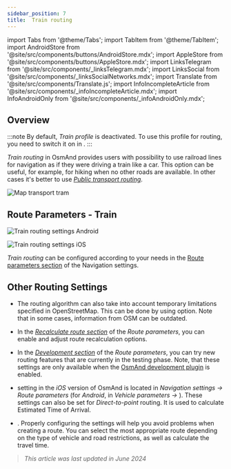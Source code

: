 ```yaml
---
sidebar_position: 7
title:  Train routing
---
```


import Tabs from '@theme/Tabs';
import TabItem from '@theme/TabItem';
import AndroidStore from '@site/src/components/buttons/AndroidStore.mdx';
import AppleStore from '@site/src/components/buttons/AppleStore.mdx';
import LinksTelegram from '@site/src/components/_linksTelegram.mdx';
import LinksSocial from '@site/src/components/_linksSocialNetworks.mdx';
import Translate from '@site/src/components/Translate.js';
import InfoIncompleteArticle from '@site/src/components/_infoIncompleteArticle.mdx';
import InfoAndroidOnly from '@site/src/components/_infoAndroidOnly.mdx';



## Overview

:::note
By default, *Train profile* is deactivated. To use this profile for routing, you need to switch it on in *<Translate android="true" ids="shared_string_menu,shared_string_settings,application_profiles"/>*.
:::

*Train routing* in OsmAnd provides users with possibility to use railroad lines for navigation as if they were driving a train like a car. This option can be useful, for example, for hiking when no other roads are available. In other cases it's better to use *[Public transport routing](./public-transport-navigation.md)*.  

![Map transport tram](@site/static/img/navigation/routing/train_routing_overview.png)


## Route Parameters - Train

<Tabs groupId="operating-systems">

<TabItem value="android" label="Android">  

![Train routing settings Android](@site/static/img/navigation/routing/train_routing_andr.png)  

</TabItem>

<TabItem value="ios" label="iOS">

![Train routing settings iOS](@site/static/img/navigation/routing/train_routing_ios.png)  

</TabItem>

</Tabs>

*Train routing* can be configured according to your needs in the [Route parameters section](../guidance/navigation-settings.md#route-parameters) of the Navigation settings.  


## Other Routing Settings

- The routing algorithm can also take into account temporary limitations specified in OpenStreetMap. This can be done by using *[<Translate android="true" ids="temporary_conditional_routing"/>](../routing/osmand-routing.md#consider-temporary-limitations)* option. Note that in some cases, information from OSM can be outdated.  

- In the [*Recalculate route section*](../../navigation/guidance/navigation-settings.md#recalculate-route) of the *Route parameters*, you can enable and adjust route recalculation options.

- In the [*Development section*](../guidance/navigation-settings.md#development-settings) of the *Route parameters*, you can try new routing features that are currently in the testing phase. Note, that these settings are only available when the [OsmAnd development plugin](../../plugins/development.md) is enabled.

- *[<Translate ios="true" ids="road_speeds"/>](../guidance/navigation-settings.md#road-speeds)* setting in the *iOS* version of OsmAnd is located in *Navigation settings → Route parameters* (for *Android*, in *Vehicle parameters → [<Translate android="true" ids="default_speed_setting_title"/>](../guidance/navigation-settings.md#default-speed--road-speeds)*). These settings can also be set for *Direct-to-point* routing. It is used to calculate Estimated Time of Arrival.

- *[<Translate ios="true" ids="vehicle_parameters"/>](../guidance/navigation-settings.md#vehicle-parameters)*. Properly configuring the settings will help you avoid problems when creating a route. You can select the most appropriate route depending on the type of vehicle and road restrictions, as well as calculate the travel time.

> *This article was last updated in June 2024*
